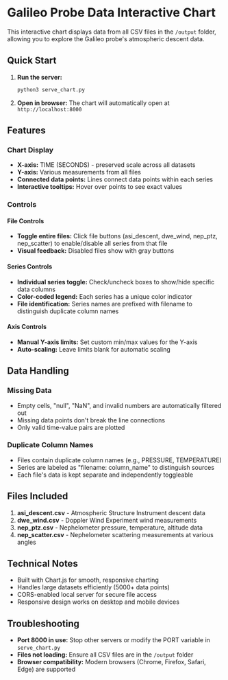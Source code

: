 # Galileo Probe Data Interactive Chart

This interactive chart displays data from all CSV files in the `/output` folder, allowing you to explore the Galileo probe's atmospheric descent data.

## Quick Start

1. **Run the server:**
   ```bash
   python3 serve_chart.py
   ```

2. **Open in browser:**
   The chart will automatically open at `http://localhost:8000`

## Features

### Chart Display
- **X-axis:** TIME (SECONDS) - preserved scale across all datasets
- **Y-axis:** Various measurements from all files
- **Connected data points:** Lines connect data points within each series
- **Interactive tooltips:** Hover over points to see exact values

### Controls

#### File Controls
- **Toggle entire files:** Click file buttons (asi_descent, dwe_wind, nep_ptz, nep_scatter) to enable/disable all series from that file
- **Visual feedback:** Disabled files show with gray buttons

#### Series Controls
- **Individual series toggle:** Check/uncheck boxes to show/hide specific data columns
- **Color-coded legend:** Each series has a unique color indicator
- **File identification:** Series names are prefixed with filename to distinguish duplicate column names

#### Axis Controls
- **Manual Y-axis limits:** Set custom min/max values for the Y-axis
- **Auto-scaling:** Leave limits blank for automatic scaling

## Data Handling

### Missing Data
- Empty cells, "null", "NaN", and invalid numbers are automatically filtered out
- Missing data points don't break the line connections
- Only valid time-value pairs are plotted

### Duplicate Column Names
- Files contain duplicate column names (e.g., PRESSURE, TEMPERATURE)
- Series are labeled as "filename: column_name" to distinguish sources
- Each file's data is kept separate and independently toggleable

## Files Included

1. **asi_descent.csv** - Atmospheric Structure Instrument descent data
2. **dwe_wind.csv** - Doppler Wind Experiment wind measurements  
3. **nep_ptz.csv** - Nephelometer pressure, temperature, altitude data
4. **nep_scatter.csv** - Nephelometer scattering measurements at various angles

## Technical Notes

- Built with Chart.js for smooth, responsive charting
- Handles large datasets efficiently (5000+ data points)
- CORS-enabled local server for secure file access
- Responsive design works on desktop and mobile devices

## Troubleshooting

- **Port 8000 in use:** Stop other servers or modify the PORT variable in `serve_chart.py`
- **Files not loading:** Ensure all CSV files are in the `/output` folder
- **Browser compatibility:** Modern browsers (Chrome, Firefox, Safari, Edge) are supported 
